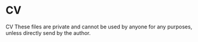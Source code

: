 # CV
CV
These files are private and cannot be used by anyone for any purposes, unless directly send by the author.
